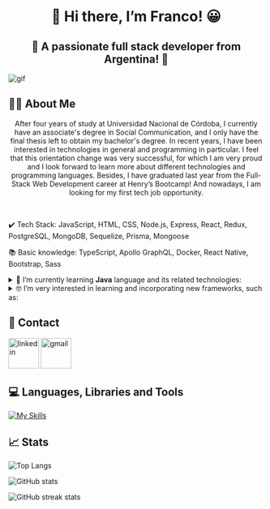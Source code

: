 <h1 align="center">👋 Hi there, I’m Franco! 😀</h1>
<h2 align="center">🚀 A passionate full stack developer from Argentina! 🚀</h2>
<img src="https://github.com/Francormin/Francormin/blob/main/assets/profile-gif.gif" alt="gif" />

## 👨‍💻 About Me
<p align="center">After four years of study at Universidad Nacional de Córdoba, I currently have an associate's degree in Social Communication, and I only have the final thesis left to obtain my bachelor's degree. In recent years, I have been interested in technologies in general and programming in particular. I feel that this orientation change was very successful, for which I am very proud and I look forward to learn more about different technologies and programming languages. Besides, I have graduated last year from the Full-Stack Web Development career at Henry’s Bootcamp! And nowadays, I am looking for my first tech job opportunity.</p>
<br>

✔️ Tech Stack: JavaScript, HTML, CSS, Node.js, Express, React, Redux, PostgreSQL, MongoDB, Sequelize, Prisma, Mongoose

📚 Basic knowledge: TypeScript, Apollo GraphQL, Docker, React Native, Bootstrap, Sass

<details>

<summary>🌱 I’m currently learning <b>Java</b> language and its related technologies:</summary>

###
╰⪼ JDBC

╰⪼ H2

╰⪼ JUnit 5

╰⪼ Mockito

╰⪼ Spring Boot

╰⪼ Spring Data JPA

╰⪼ Hibernate

╰⪼ Maven
###

</details>

<details>

<summary>🤓 I’m very interested in learning and incorporating new frameworks, such as:</summary>

###
╰⪼ NestJS

╰⪼ Next.js

╰⪼ Tailwind CSS
###

</details>

## 🔗 Contact
[<img src="https://cdn-icons-png.flaticon.com/512/145/145807.png" alt="linkedin" height="60">](https://www.linkedin.com/in/franco-corniglione/)
[<img src="https://cdn-icons-png.flaticon.com/512/732/732200.png" alt="gmail" height="60">](mailto:francocorniglione5@gmail.com)
<br>

## 💻 Languages, Libraries and Tools
[![My Skills](https://skillicons.dev/icons?i=js,html,css,nodejs,express,react,redux,postgres,mongodb,sequelize,prisma,git,github,vscode,postman)](https://skillicons.dev)
<br>

## 📈 Stats
![Top Langs](https://github-readme-stats-sigma-five.vercel.app/api/top-langs/?username=Francormin&theme=dark)

![GitHub stats](https://github-readme-stats-sigma-five.vercel.app/api?username=francormin&show_icons=true&theme=dark)

![GitHub streak stats](https://streak-stats.demolab.com/?user=Francormin&theme=dark)
